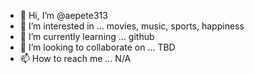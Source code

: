 - 👋 Hi, I’m @aepete313
- 👀 I’m interested in ... movies, music, sports, happiness
- 🌱 I’m currently learning ... github
- 💞️ I’m looking to collaborate on ... TBD
- 📫 How to reach me ... N/A

<!---
aepete313/aepete313 is a ✨ special ✨ repository because its `README.md` (this file) appears on your GitHub profile.
You can click the Preview link to take a look at your changes.
--->
